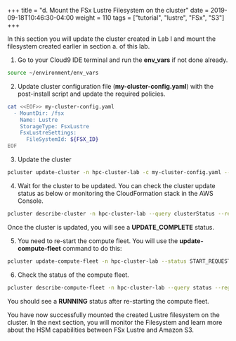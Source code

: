 +++
title = "d. Mount the FSx Lustre Filesystem on the cluster"
date = 2019-09-18T10:46:30-04:00
weight = 110
tags = ["tutorial", "lustre", "FSx", "S3"]
+++


In this section you will update the cluster created in Lab I and  mount the filesystem created earlier in section a. of this lab.

1. Go to your Cloud9 IDE terminal and run the **env_vars** if not done already.

```bash
source ~/environment/env_vars
```

2. Update cluster configuration file (**my-cluster-config.yaml**) with the post-install script and update the required policies.

```bash
cat <<EOF>> my-cluster-config.yaml
  - MountDir: /fsx
    Name: Lustre
    StorageType: FsxLustre
    FsxLustreSettings:
      FileSystemId: ${FSX_ID}
EOF
```

3. Update the cluster

```bash
pcluster update-cluster -n hpc-cluster-lab -c my-cluster-config.yaml --region ${AWS_REGION} --suppress-validators ALL
```

4. Wait for the cluster to be updated. You can check the cluster update status as below or monitoring the CloudFormation stack in the AWS Console.

```bash
pcluster describe-cluster -n hpc-cluster-lab --query clusterStatus --region ${AWS_REGION}
```

Once the cluster is updated, you will see a **UPDATE_COMPLETE** status.

5. You need to re-start the compute fleet.  You will use the **update-compute-fleet** command to do this:

```bash
pcluster update-compute-fleet -n hpc-cluster-lab --status START_REQUESTED --region ${AWS_REGION}
```

6. Check the status of the compute fleet.

```bash
pcluster describe-compute-fleet -n hpc-cluster-lab --query status --region ${AWS_REGION}
```

You should see a **RUNNING** status after re-starting the compute fleet.


You have now successfully mounted the created Lustre filesystem on the cluster. In the next section, you will monitor the Filesystem and learn more about the HSM capabilities between FSx Lustre and Amazon S3.

